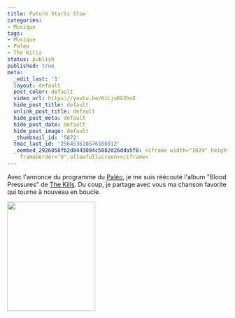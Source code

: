 ```yaml
---
title: Future Starts Slow
categories:
- Musique
tags:
- Musique
- Paléo
- The Kills
status: publish
published: true
meta:
  _edit_last: '1'
  layout: default
  post_color: default
  video_url: https://youtu.be/KiLjuRG3hoE
  hide_post_title: default
  unlink_post_title: default
  hide_post_meta: default
  hide_post_date: default
  hide_post_image: default
  _thumbnail_id: '5872'
  tmac_last_id: '256453610576166912'
  _oembed_2926858fb2d8443084c5082d26dda5f8: <iframe width="1024" height="576" src="https://www.youtube.com/embed/KiLjuRG3hoE?fs=1&feature=oembed"
    frameborder="0" allowfullscreen></iframe>
---
```

Avec l'annonce du programme du <a title="Le site du festival" href="https://www.paleo.ch/">Paléo</a>, je me suis réécouté l'album "Blood Pressures" de <a title="Le site du groupe" href="https://www.thekills.tv/">The Kills</a>. Du coup, je partage avec vous ma chanson favorite qui tourne à nouveau en boucle. <!--more-->

<a href="https://dlgjp9x71cipk.cloudfront.net/2012/05/theKills.jpg"><img class="alignnone size-medium wp-image-5872" title="The Kills" src="https://dlgjp9x71cipk.cloudfront.net/2012/05/theKills-201x250.jpg" alt="" width="201" height="250" /></a>
